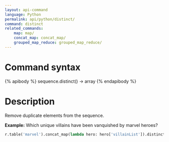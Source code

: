 ```yaml
---
layout: api-command
language: Python
permalink: api/python/distinct/
command: distinct
related_commands:
    map: map/
    concat_map: concat_map/
    grouped_map_reduce: grouped_map_reduce/
---
```


# Command syntax #

{% apibody %}
sequence.distinct() &rarr; array
{% endapibody %}

# Description #

Remove duplicate elements from the sequence.

__Example:__ Which unique villains have been vanquished by marvel heroes?

```py
r.table('marvel').concat_map(lambda hero: hero['villainList']).distinct().run(conn)
```
